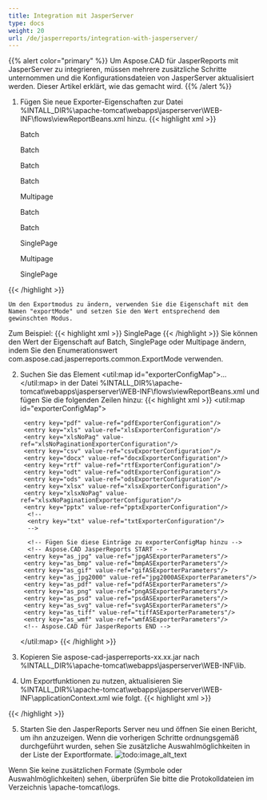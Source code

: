 ```yaml
---
title: Integration mit JasperServer
type: docs
weight: 20
url: /de/jasperreports/integration-with-jasperserver/
---
```

{{% alert color="primary" %}}
Um Aspose.CAD für JasperReports mit JasperServer zu integrieren, müssen mehrere zusätzliche Schritte unternommen und die Konfigurationsdateien von JasperServer aktualisiert werden. Dieser Artikel erklärt, wie das gemacht wird.
{{% /alert %}}
1. Fügen Sie neue Exporter-Eigenschaften zur Datei %INTALL_DIR%\apache-tomcat\webapps\jasperserver\WEB-INF\flows\viewReportBeans.xml hinzu.
{{< highlight xml >}}
    <!--JPG-->
    <bean id="reportASJpegExporter" class="com.aspose.cad.jasperreports.jpg.ASReportJpegExporter"
          parent="baseReportExporter">
        <property name="exportParameters" ref="jpgExportParameters"/>
        <property name="exportMode">
            <value type="com.aspose.cad.jasperreports.common.ExportMode">Batch</value>
        </property>
    </bean>

    <bean id="jpgASExporterParameters" class="com.jaspersoft.jasperserver.war.action.ExporterConfigurationBean">
        <property name="descriptionKey" value="JPG - Bildexport aus Aspose.CAD"/>
        <property name="parameterDialogName" value="jpgExportParams"/>
        <property name="exportParameters" ref="jpgExportParameters"/>
        <property name="currentExporter" ref="reportASJpegExporter"/>
    </bean>

    <!--BMP-->
    <bean id="reportASBmpExporter" class="com.aspose.cad.jasperreports.bmp.ASReportBmpExporter"
          parent="baseReportExporter">
        <property name="exportParameters" ref="bmpExportParameters"/>
        <property name="exportMode">
            <value type="com.aspose.cad.jasperreports.common.ExportMode">Batch</value>
        </property>
    </bean>

    <bean id="bmpASExporterParameters" class="com.jaspersoft.jasperserver.war.action.ExporterConfigurationBean">
        <property name="descriptionKey" value="BMP - Bildexport aus Aspose.CAD"/>
        <property name="parameterDialogName" value="bmpExportParams"/>
        <property name="exportParameters" ref="bmpExportParameters"/>
        <property name="currentExporter" ref="reportASBmpExporter"/>
    </bean>

    <!--GIF-->
    <bean id="reportASGifExporter" class="com.aspose.cad.jasperreports.gif.ASReportGifExporter"
          parent="baseReportExporter">
        <property name="exportParameters" ref="gifExportParameters"/>
        <property name="exportMode">
            <value type="com.aspose.cad.jasperreports.common.ExportMode">Batch</value>
        </property>
    </bean>

    <bean id="gifASExporterParameters" class="com.jaspersoft.jasperserver.war.action.ExporterConfigurationBean">
        <property name="descriptionKey" value="GIF - Bildexport aus Aspose.CAD"/>
        <property name="parameterDialogName" value="gifExportParams"/>
        <property name="exportParameters" ref="gifExportParameters"/>
        <property name="currentExporter" ref="reportASGifExporter"/>
    </bean>

    <!--JPG2000-->
    <bean id="reportASJpg2000Exporter" class="com.aspose.cad.jasperreports.jpg2000.ASReportJpeg2000Exporter"
          parent="baseReportExporter">
        <property name="exportParameters" ref="jpg2000ExportParameters"/>
        <property name="exportMode">
            <value type="com.aspose.cad.jasperreports.common.ExportMode">Batch</value>
        </property>
    </bean>

    <bean id="jpg2000ASExporterParameters" class="com.jaspersoft.jasperserver.war.action.ExporterConfigurationBean">
        <property name="descriptionKey" value="JPG2000 - Bildexport aus Aspose.CAD"/>
        <property name="parameterDialogName" value="jpg2000ExportParams"/>
        <property name="exportParameters" ref="jpg2000ExportParameters"/>
        <property name="currentExporter" ref="reportASJpg2000Exporter"/>
    </bean>

    <!--PDF-->
    <bean id="reportASPdfExporter" class="com.aspose.cad.jasperreports.pdf.ASReportPdfExporter"
          parent="baseReportExporter">
        <property name="exportParameters" ref="pdfASExportParameters"/>
        <property name="exportMode">
            <value type="com.aspose.cad.jasperreports.common.ExportMode">Multipage</value>
        </property>
    </bean>

    <bean id="pdfASExporterParameters" class="com.jaspersoft.jasperserver.war.action.ExporterConfigurationBean">
        <property name="descriptionKey" value="PDF - Bildexport aus Aspose.CAD"/>
        <property name="parameterDialogName" value="pdfExportParams"/>
        <property name="exportParameters" ref="pdfASExportParameters"/>
        <property name="currentExporter" ref="reportASPdfExporter"/>
    </bean>

    <!--PNG-->
    <bean id="reportASPngExporter" class="com.aspose.cad.jasperreports.png.ASReportPngExporter"
          parent="baseReportExporter">
        <property name="exportParameters" ref="pngExportParameters"/>
        <property name="exportMode">
            <value type="com.aspose.cad.jasperreports.common.ExportMode">Batch</value>
        </property>
    </bean>

    <bean id="pngASExporterParameters" class="com.jaspersoft.jasperserver.war.action.ExporterConfigurationBean">
        <property name="descriptionKey" value="PNG - Bildexport aus Aspose.CAD"/>
        <property name="parameterDialogName" value="pngExportParams"/>
        <property name="exportParameters" ref="pngExportParameters"/>
        <property name="currentExporter" ref="reportASPngExporter"/>
    </bean>

    <!--PSD-->
    <bean id="reportASPsdExporter" class="com.aspose.cad.jasperreports.psd.ASReportPsdExporter"
          parent="baseReportExporter">
        <property name="exportParameters" ref="psdExportParameters"/>
        <property name="exportMode">
            <value type="com.aspose.cad.jasperreports.common.ExportMode">Batch</value>
        </property>
    </bean>

    <bean id="psdASExporterParameters" class="com.jaspersoft.jasperserver.war.action.ExporterConfigurationBean">
        <property name="descriptionKey" value="PSD - Bildexport aus Aspose.CAD"/>
        <property name="parameterDialogName" value="psdExportParams"/>
        <property name="exportParameters" ref="psdExportParameters"/>
        <property name="currentExporter" ref="reportASPsdExporter"/>
    </bean>

    <!--SVG-->
    <bean id="reportASSvgExporter" class="com.aspose.cad.jasperreports.svg.ASReportSvgExporter"
          parent="baseReportExporter">
        <property name="exportParameters" ref="svgExportParameters"/>
        <property name="exportMode">
            <value type="com.aspose.cad.jasperreports.common.ExportMode">SinglePage</value>
        </property>
    </bean>

    <bean id="svgASExporterParameters" class="com.jaspersoft.jasperserver.war.action.ExporterConfigurationBean">
        <property name="descriptionKey" value="SVG - Bildexport aus Aspose.CAD"/>
        <property name="parameterDialogName" value="svgExportParams"/>
        <property name="exportParameters" ref="svgExportParameters"/>
        <property name="currentExporter" ref="reportASSvgExporter"/>
    </bean>

    <!--TIFF-->
    <bean id="reportASTiffExporter" class="com.aspose.cad.jasperreports.tiff.ASReportTiffExporter"
          parent="baseReportExporter">
        <property name="exportParameters" ref="tiffExportParameters"/>
        <property name="exportMode">
            <value type="com.aspose.cad.jasperreports.common.ExportMode">Multipage</value>
        </property>
    </bean>

    <bean id="tiffASExporterParameters" class="com.jaspersoft.jasperserver.war.action.ExporterConfigurationBean">
        <property name="descriptionKey" value="TIFF - Bildexport aus Aspose.CAD"/>
        <property name="parameterDialogName" value="tiffExportParams"/>
        <property name="exportParameters" ref="tiffExportParameters"/>
        <property name="currentExporter" ref="reportASTiffExporter"/>
    </bean>

    <!--WMF-->
    <bean id="reportASWmfExporter" class="com.aspose.cad.jasperreports.wmf.ASReportWmfExporter"
          parent="baseReportExporter">
        <property name="exportParameters" ref="wmfExportParameters"/>
        <property name="exportMode">
            <value type="com.aspose.cad.jasperreports.common.ExportMode">SinglePage</value>
        </property>
    </bean>

    <bean id="wmfASExporterParameters" class="com.jaspersoft.jasperserver.war.action.ExporterConfigurationBean">
        <property name="descriptionKey" value="WMF - Bildexport aus Aspose.CAD"/>
        <property name="parameterDialogName" value="wmfExportParams"/>
        <property name="exportParameters" ref="wmfExportParameters"/>
        <property name="currentExporter" ref="reportASWmfExporter"/>
    </bean>
{{< /highlight >}}

    Um den Exportmodus zu ändern, verwenden Sie die Eigenschaft mit dem Namen "exportMode" und setzen Sie den Wert entsprechend dem gewünschten Modus. 
Zum Beispiel:
{{< highlight xml >}}
    <property name="exportMode">
        <value type="com.aspose.cad.jasperreports.common.ExportMode">SinglePage</value>
    </property>
{{< /highlight >}}
    Sie können den Wert der Eigenschaft auf Batch, SinglePage oder Multipage ändern, indem Sie den Enumerationswert com.aspose.cad.jasperreports.common.ExportMode verwenden.

2. Suchen Sie das Element <util:map id="exporterConfigMap">... </util:map> in der Datei %INTALL_DIR%\\apache-tomcat\webapps\jasperserver\WEB-INF\flows\viewReportBeans.xml und fügen Sie die folgenden Zeilen hinzu:
{{< highlight xml >}}
    <util:map id="exporterConfigMap">
        <!-- Kommentieren Sie eine beliebige der unten stehenden Zeilen aus, wenn Sie möchten, dass die entsprechenden Exporter aus der Liste der Exporteure des Viewers ausgeschlossen/eingeschlossen werden
         Anmerkung: Separate Konfiguration für das iPad 'exportersSupportedByiPad'
         -->
             
        <entry key="pdf" value-ref="pdfExporterConfiguration"/>
        <entry key="xls" value-ref="xlsExporterConfiguration"/>
        <entry key="xlsNoPag" value-ref="xlsNoPaginationExporterConfiguration"/>
        <entry key="csv" value-ref="csvExporterConfiguration"/>
        <entry key="docx" value-ref="docxExporterConfiguration"/>
        <entry key="rtf" value-ref="rtfExporterConfiguration"/>
        <entry key="odt" value-ref="odtExporterConfiguration"/>
        <entry key="ods" value-ref="odsExporterConfiguration"/>
        <entry key="xlsx" value-ref="xlsxExporterConfiguration"/>
        <entry key="xlsxNoPag" value-ref="xlsxNoPaginationExporterConfiguration"/>
        <entry key="pptx" value-ref="pptxExporterConfiguration"/>
         <!--
         <entry key="txt" value-ref="txtExporterConfiguration"/>
         -->
         
         <!-- Fügen Sie diese Einträge zu exporterConfigMap hinzu -->
         <!-- Aspose.CAD JasperReports START -->
        <entry key="as_jpg" value-ref="jpgASExporterParameters"/>
        <entry key="as_bmp" value-ref="bmpASExporterParameters"/>
        <entry key="as_gif" value-ref="gifASExporterParameters"/>
        <entry key="as_jpg2000" value-ref="jpg2000ASExporterParameters"/>
        <entry key="as_pdf" value-ref="pdfASExporterParameters"/>
        <entry key="as_png" value-ref="pngASExporterParameters"/>
        <entry key="as_psd" value-ref="psdASExporterParameters"/>
        <entry key="as_svg" value-ref="svgASExporterParameters"/>
        <entry key="as_tiff" value-ref="tiffASExporterParameters"/>
        <entry key="as_wmf" value-ref="wmfASExporterParameters"/>
        <!-- Aspose.CAD für JasperReports END -->
    </util:map>
{{< /highlight >}}
3. Kopieren Sie aspose-cad-jasperreports-xx.xx.jar nach %INTALL_DIR%\apache-tomcat\webapps\jasperserver\WEB-INF\lib.
4. Um Exportfunktionen zu nutzen, aktualisieren Sie %INTALL_DIR%\apache-tomcat\webapps\jasperserver\WEB-INF\applicationContext.xml wie folgt.
{{< highlight xml >}}
    <bean id="jpgExportParameters" class="com.aspose.cad.jasperreports.jpg.ASJpegExportParametersBean">
    <!--        Kommentieren Sie aus und passen Sie an, um eine Lizenz anzuwenden. Überprüfen Sie den Lizenzpfad.
    <property name="license" value="C:/Aspose.CAD.JasperReports.lic"/>
    -->
    </bean>

    <bean id="bmpExportParameters" class="com.aspose.cad.jasperreports.bmp.ASBmpExportParametersBean">
    <!--        Kommentieren Sie aus und passen Sie an, um eine Lizenz anzuwenden. Überprüfen Sie den Lizenzpfad.
    <property name="license" value="C:/Aspose.CAD.JasperReports.lic"/>
    -->
    </bean>

    <bean id="gifExportParameters" class="com.aspose.cad.jasperreports.gif.ASGifExportParametersBean">
    <!--        Kommentieren Sie aus und passen Sie an, um eine Lizenz anzuwenden. Überprüfen Sie den Lizenzpfad.
    <property name="license" value="C:/Aspose.CAD.JasperReports.lic"/>
    -->
    </bean>

    <bean id="jpg2000ExportParameters" class="com.aspose.cad.jasperreports.jpg2000.ASJpeg2000ExportParametersBean">
    <!--        Kommentieren Sie aus und passen Sie an, um eine Lizenz anzuwenden. Überprüfen Sie den Lizenzpfad.
    <property name="license" value="C:/Aspose.CAD.JasperReports.lic"/>
    -->
    </bean>

    <bean id="pdfASExportParameters" class="com.aspose.cad.jasperreports.pdf.ASPdfExportParametersBean">
    <!--        Kommentieren Sie aus und passen Sie an, um eine Lizenz anzuwenden. Überprüfen Sie den Lizenzpfad.
    <property name="license" value="C:/Aspose.CAD.JasperReports.lic"/>
    -->
    </bean>

    <bean id="pngExportParameters" class="com.aspose.cad.jasperreports.png.ASPngExportParametersBean">
    <!--        Kommentieren Sie aus und passen Sie an, um eine Lizenz anzuwenden. Überprüfen Sie den Lizenzpfad.
    <property name="license" value="C:/Aspose.CAD.JasperReports.lic"/>
    -->
    </bean>

    <bean id="psdExportParameters" class="com.aspose.cad.jasperreports.psd.ASPsdExportParametersBean">
    <!--        Kommentieren Sie aus und passen Sie an, um eine Lizenz anzuwenden. Überprüfen Sie den Lizenzpfad.
    <property name="license" value="C:/Aspose.CAD.JasperReports.lic"/>
    -->
    </bean>

    <bean id="svgExportParameters" class="com.aspose.cad.jasperreports.svg.ASSvgExportParametersBean">
    <!--        Kommentieren Sie aus und passen Sie an, um eine Lizenz anzuwenden. Überprüfen Sie den Lizenzpfad.
    <property name="license" value="C:/Aspose.CAD.JasperReports.lic"/>
    -->
    </bean>

    <bean id="tiffExportParameters" class="com.aspose.cad.jasperreports.tiff.ASTiffExportParametersBean">
    <!--        Kommentieren Sie aus und passen Sie an, um eine Lizenz anzuwenden. Überprüfen Sie den Lizenzpfad.
    <property name="license" value="C:/Aspose.CAD.JasperReports.lic"/>
    -->
    </bean>

    <bean id="wmfExportParameters" class="com.aspose.cad.jasperreports.wmf.ASWmfExportParametersBean">
    <!--        Kommentieren Sie aus und passen Sie an, um eine Lizenz anzuwenden. Überprüfen Sie den Lizenzpfad.
    <property name="license" value="C:/Aspose.CAD.JasperReports.lic"/>
    -->
    </bean>
{{< /highlight >}}

5. Starten Sie den JasperReports Server neu und öffnen Sie einen Bericht, um ihn anzuzeigen. Wenn die vorherigen Schritte ordnungsgemäß durchgeführt wurden, sehen Sie zusätzliche Auswahlmöglichkeiten in der Liste der Exportformate.
![todo:image_alt_text](/_assets/jasper/ExportReportView.png)

Wenn Sie keine zusätzlichen Formate (Symbole oder Auswahlmöglichkeiten) sehen, überprüfen Sie bitte die Protokolldateien im Verzeichnis \apache-tomcat\logs.